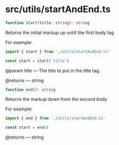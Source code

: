 # src/utils/startAndEnd.ts

```ts
function start(title: string): string
```

Returns the initial markup up untill the first body tag

For example:

```ts
import { start } from './utils/startAndEnd.ts'

const start = start('title')
```

@param title — The title to put in the title tag.

@returns — string

```ts
function end(): string
```

Returns the markup down from the second body

For example:

```ts
import { end } from './utils/startAndEnd.ts'

const start = end()
```

@returns — string
